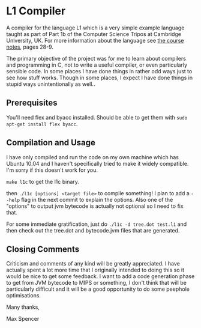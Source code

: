 L1 Compiler
===========

A compiler for the language L1 which is a very simple example language taught as part of Part 1b of the Computer Science Tripos at Cambridge University, UK. For more information about the language see [the course notes](http://www.cl.cam.ac.uk/teaching/1112/Semantics/notes.pdf), pages 28-9.

The primary objective of the project was for me to learn about compilers and programming in C, not to write a useful compiler, or even particularly sensible code. In some places I have done things in rather odd ways just to see how stuff works. Though in some places, I expect I have done things in stupid ways unintentionally as well..

Prerequisites
-------------

You'll need flex and byacc installed. Should be able to get them with `sudo apt-get install flex byacc`.

Compilation and Usage
---------------------

I have only compiled and run the code on my own machine which has Ubuntu 10.04 and I haven't specifically tried to make it widely compatible. I'm sorry if this doesn't work for you.

`make l1c` to get the l1c binary.

then `./l1c [options] <target file>` to compile something! I plan to add a `--help` flag in the next commit to explain the options. Also one of the "options" to output jvm bytecode is actually not optional so I need to fix that.

For some immediate gratification, just do `./l1c -d tree.dot test.l1` and then check out the tree.dot and bytecode.jvm files that are generated.

Closing Comments
----------------

Criticism and comments of any kind will be greatly appreciated. I have actually spent a lot more time that I originally intended to doing this so it would be nice to get some feedback. I want to add a code generation phase to get from JVM bytecode to MIPS or something, I don't think that will be particularly difficult and it will be a good opportunity to do some peephole optimisations.

Many thanks,

Max Spencer